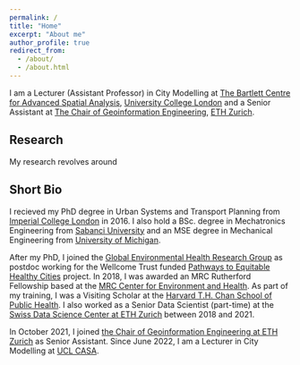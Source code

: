 ```yaml
---
permalink: /
title: "Home"
excerpt: "About me"
author_profile: true
redirect_from: 
  - /about/
  - /about.html
---
```


I am a Lecturer (Assistant Professor) in City Modelling at [The Bartlett Centre for Advanced Spatial Analysis](https://www.ucl.ac.uk/bartlett/casa), [University College London](https://www.ucl.ac.uk/) and a Senior Assistant at [The Chair of Geoinformation Engineering](https://gis.ethz.ch/en/), [ETH Zurich](https://ethz.ch/en.html).

Research
---------

My research revolves around


Short Bio
---------

I recieved my PhD degree in Urban Systems and Transport Planning from [Imperial College London](https://www.imperial.ac.uk/urban-systems-lab/) in 2016. I also hold a BSc. degree in Mechatronics Engineering from [Sabanci University](https://me.sabanciuniv.edu/) and an MSE degree in Mechanical Engineering from [University of Michigan](https://me.engin.umich.edu/). 

After my PhD, I joined the [Global Environmental Health Research Group](www.globalenvhealth.org) as postdoc working for the Wellcome Trust funded [Pathways to Equitable Healthy Cities](https://equitablehealthycities.org/) project. In 2018, I was awarded an MRC Rutherford Fellowship based at the [MRC Center for Environment and Health](https://environment-health.ac.uk/). As part of my training, I was a Visiting Scholar at the [Harvard T.H. Chan School of Public Health](https://www.hsph.harvard.edu/). I also worked as a Senior Data Scientist (part-time) at the [Swiss Data Science Center at ETH Zurich](https://datascience.ch/) between 2018 and 2021. 

In October 2021, I joined [the Chair of Geoinformation Engineering at ETH Zurich](https://gis.ethz.ch/en/) as Senior Assistant. Since June 2022, I am a Lecturer in City Modelling at [UCL CASA](https://www.ucl.ac.uk/bartlett/casa/).


